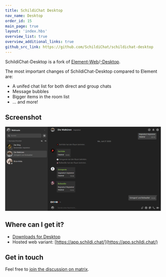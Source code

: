 ```yaml
---
title: SchildiChat Desktop
nav_name: Desktop
order_id: 15
main_page: true
layout: 'index.hbs'
overview_list: true
overview_additional_links: true
github_src_link: https://github.com/SchildiChat/schildichat-desktop
---
```


SchildiChat-Desktop is a fork of [Element-Web](https://github.com/vector-im/element-web)/[-Desktop](https://github.com/vector-im/element-desktop).

The most important changes of SchildiChat-Desktop compared to Element are:
- A unifed chat list for both direct and group chats
- Message bubbles
- Bigger items in the room list
- &hellip; and more!

## Screenshot

<div class="screenshot_container">
<img src="img/1.png" alt="Screenshot" onclick="window.open(src, '_self');" />
</div>

## Where can I get it?
- [Downloads for Desktop](https://github.com/SchildiChat/schildichat-desktop/releases)  
- Hosted web variant: [https://app.schildi.chat/](https://app.schildi.chat/)

## Get in touch
Feel free to [join the discussion on matrix](https://matrix.to/#/#schildichat-web:matrix.org).

